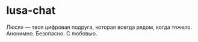 # lusa-chat
Люся» — твоя цифровая подруга, которая всегда рядом, когда тяжело. Анонимно. Безопасно. С любовью.
